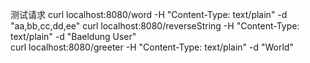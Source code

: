 测试请求
curl localhost:8080/word -H "Content-Type: text/plain" -d "aa,bb,cc,dd,ee" 
curl localhost:8080/reverseString -H "Content-Type: text/plain" -d "Baeldung User"  
curl localhost:8080/greeter -H "Content-Type: text/plain" -d "World"  
 
